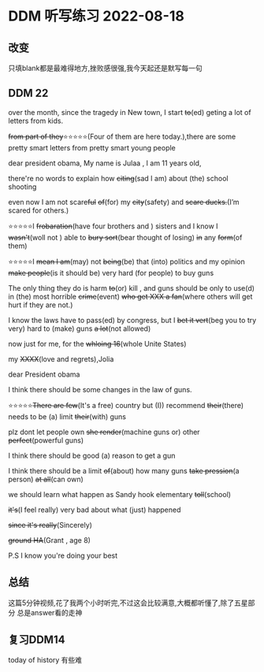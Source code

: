 # DDM 听写练习 2022-08-18

## 改变

只填blank都是最难得地方,挫败感很强,我今天起还是默写每一句

## DDM 22

over the month, since the  tragedy in New town, I start ~~to~~(ed) geting  a lot of letters from kids.

~~from part of they~~⭐️⭐️⭐️⭐️⭐(Four of them are here today.),there are some pretty smart letters from pretty smart young people

dear president obama, My name is Julaa , I am 11 years old,

there're no words to explain how ~~citing~~(sad I am) about (the) school shooting

even now I am not scare~~ful~~ ~~of~~(for) my ~~city~~(safety) and ~~scare ducks.~~(I’m scared for others.)

⭐️⭐️⭐️⭐️⭐I ~~frobaration~~(have four brothers and ) sisters  and I know I ~~wasn't~~(woll not ) able to ~~bury sort~~(bear thought of losing) ~~in~~ any ~~form~~(of them)

⭐️⭐️⭐️⭐️⭐I ~~mean I am~~(may) not ~~being~~(be) that (into) politics and my opinion ~~make people~~(is it should be) very hard (for people) to buy guns

The only thing they do is harm ~~to~~(or) kill , and guns should be only to use(d) in (the) most horrible ~~crime~~(event)
~~who get XXX a fan~~(where others will get hurt if they are not.)

I know the laws have to pass(ed) by congress, but I ~~bet it vert~~(beg you to try very) hard to (make) guns ~~a lot~~(not allowed)

now just for me, for the ~~whloing 16~~(whole Unite States)

my ~~XXXX~~(love and regrets),Jolia

dear President  obama

I think there should be some changes in the law of guns.

⭐️⭐️⭐️⭐️⭐~~There are few~~(It's a free) country but (I)) recommend ~~their~~(there) needs to be (a) limit ~~their~~(with) guns

plz dont let people own ~~she render~~(machine guns or) other ~~perfect~~(powerful guns)

I think there should be good (a) reason to get a gun

I think there should be a limit ~~of~~(about) how many guns ~~take pression~~(a person) ~~at all~~(can own)

we should learn what happen as Sandy hook elementary ~~toll~~(school)

~~it's~~(I feel really) very bad about what (just) happened

~~since it's really~~(Sincerely)

~~ground HA~~(Grant , age 8)

P.S I know you're doing your best
## 总结

这篇5分钟视频,花了我两个小时听完,不过这会比较满意,大概都听懂了,除了五星部分
总是answer看的走神

## 复习DDM14
today of history 有些难
